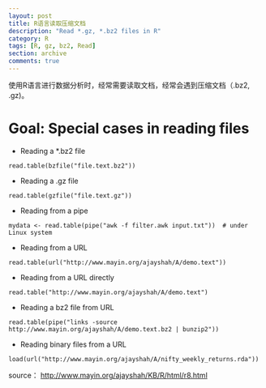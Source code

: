 ```yaml
---
layout: post
title: R语言读取压缩文档
description: "Read *.gz, *.bz2 files in R"
category: R
tags: [R, gz, bz2, Read]
section: archive
comments: true
---
```

使用R语言进行数据分析时，经常需要读取文档，经常会遇到压缩文档（.bz2, .gz)。

# Goal: Special cases in reading files

*  Reading a *.bz2 file  
```
read.table(bzfile("file.text.bz2"))           
```

* Reading a .gz file  
```
read.table(gzfile("file.text.gz"))      
```

*  Reading from a pipe   
```
mydata <- read.table(pipe("awk -f filter.awk input.txt"))  # under Linux system
```

* Reading from a URL    
```
read.table(url("http://www.mayin.org/ajayshah/A/demo.text"))
```

* Reading from a URL directly  
```
read.table("http://www.mayin.org/ajayshah/A/demo.text")
```

* Reading a bz2 file from URL  
```
read.table(pipe("links -source http://www.mayin.org/ajayshah/A/demo.text.bz2 | bunzip2"))
```

* Reading binary files from a URL  
```
load(url("http://www.mayin.org/ajayshah/A/nifty_weekly_returns.rda"))
```

source： <http://www.mayin.org/ajayshah/KB/R/html/r8.html>






